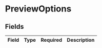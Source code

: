 # PreviewOptions


## Fields

| Field       | Type        | Required    | Description |
| ----------- | ----------- | ----------- | ----------- |